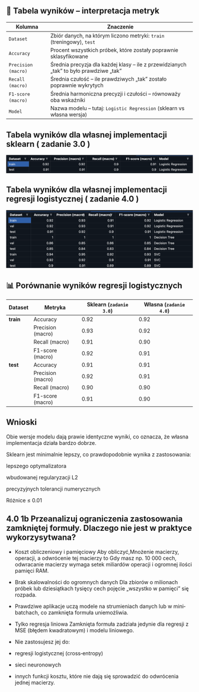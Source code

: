 ## 📘 Tabela wyników – interpretacja metryk


| Kolumna             | Znaczenie                                                                              |
| ------------------- | -------------------------------------------------------------------------------------- |
| `Dataset`           | Zbiór danych, na którym liczono metryki: `train` (treningowy), `test`                  |
| `Accuracy`          | Procent wszystkich próbek, które zostały poprawnie sklasyfikowane                      |
| `Precision (macro)` | Średnia precyzja dla każdej klasy – ile z przewidzianych „tak” to było prawdziwe „tak” |
| `Recall (macro)`    | Średnia czułość – ile prawdziwych „tak” zostało poprawnie wykrytych                    |
| `F1-score (macro)`  | Średnia harmoniczna precyzji i czułości – równoważy oba wskaźniki                      |
| `Model`             | Nazwa modelu – tutaj: `Logistic Regression` (sklearn vs własna wersja)                 |


## Tabela wyników dla własnej implementacji sklearn ( zadanie 3.0 )
![alt text](image-1.png)

## Tabela wyników dla własnej implementacji regresji logistycznej ( zadanie 4.0 )
![alt text](image.png)

## 📊 Porównanie wyników regresji logistycznych


| Dataset   | Metryka           | Sklearn (`zadanie 3.0`) | Własna (`zadanie 4.0`) |
| --------- | ----------------- | ----------------------- | ---------------------- |
| **train** | Accuracy          | 0.92                    | 0.92                   |
|           | Precision (macro) | 0.93                    | 0.92                   |
|           | Recall (macro)    | 0.91                    | 0.90                   |
|           | F1-score (macro)  | 0.92                    | 0.91                   |
| **test**  | Accuracy          | 0.91                    | 0.91                   |
|           | Precision (macro) | 0.92                    | 0.91                   |
|           | Recall (macro)    | 0.90                    | 0.90                   |
|           | F1-score (macro)  | 0.91                    | 0.90                   |


## Wnioski 

Obie wersje modelu dają prawie identyczne wyniki, co oznacza, że  własna implementacja działa bardzo dobrze.

Sklearn jest minimalnie lepszy, co prawdopodobnie wynika z zastosowania:

lepszego optymalizatora 

wbudowanej regularyzacji L2

precyzyjnych tolerancji numerycznych

Różnice ≤ 0.01

## 4.0 1b Przeanalizuj ograniczenia zastosowania zamkniętej formuły. Dlaczego nie jest w praktyce wykorzysytwana?

- Koszt obliczeniowy i pamięciowy
Aby obliczyć,Mnożenie macierzy, operacji, a odwrócenie tej macierzy to 
Gdy masz np. 10 000 cech, odwracanie macierzy wymaga setek miliardów operacji i ogromnej ilości pamięci RAM.

- Brak skalowalności do ogromnych danych
Dla zbiorów o milionach próbek lub dziesiątkach tysięcy cech pojęcie „wszystko w pamięci” się rozpada.

- Prawdziwe aplikacje uczą modele na strumieniach danych lub w mini‐batchach, co zamknięta formuła uniemożliwia.

-  Tylko regresja liniowa
Zamknięta formuła zadziała jedynie dla regresji z MSE (błędem kwadratowym) i modelu liniowego.

- Nie zastosujesz jej do:
- regresji logistycznej (cross‐entropy)
- sieci neuronowych
- innych funkcji kosztu, które nie dają się sprowadzić do odwrócenia jednej macierzy.
